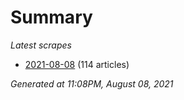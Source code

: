 # Summary
*Latest scrapes*
* [2021-08-08](https://github.com/nuuuwan/news_lk/blob/data/news_lk.2021-08-08.json) (114 articles)

*Generated at 11:08PM, August 08, 2021*